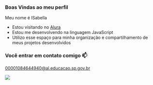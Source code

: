 ### Boas Vindas ao meu perfil

Meu nome é ISabella

- Estou visitando no [Alura](https://alura.com.br)
- Estou me desenvolvendo na linguagem JavaScript
- Utilizo esse espaço para minha organização e compartilhamento de meus projetos desenvolvidos

### Você entrar em contato comigo 📫

00001084644940@al.educacao.sp.gov.br

![](https://media1.tenor.com/m/L06vybJFesoAAAAC/barbie-movie-waving.gif)
